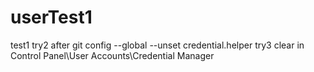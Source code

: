 # userTest1
test1
try2 after git config --global --unset credential.helper
try3 clear in Control Panel\User Accounts\Credential Manager
